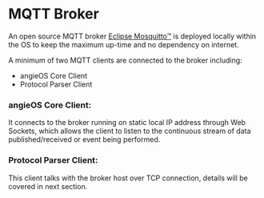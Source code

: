 # MQTT Broker

An open source MQTT broker [Eclipse Mosquitto™](https://mosquitto.org/) is deployed locally within the OS to keep the maximum up-time and no dependency on internet.

A minimum of two MQTT clients are connected to the broker including:

* angieOS Core Client
* Protocol Parser Client

### angieOS Core Client:

It connects to the broker running on static local IP address through Web Sockets, which allows the client to listen to the continuous stream of data published/received or event being performed.

### Protocol Parser Client:

This client talks with the broker host over TCP connection, details will be covered in next section.

